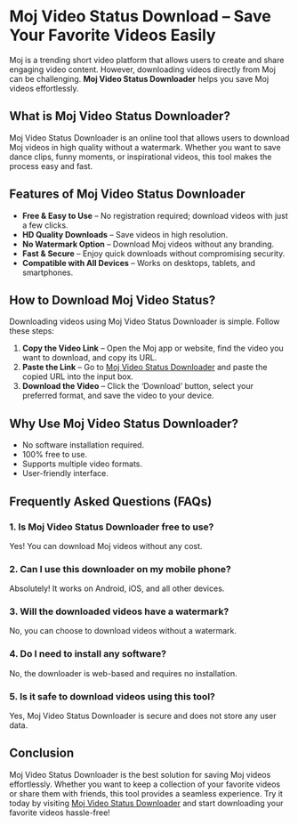 # Moj Video Status Download – Save Your Favorite Videos Easily

Moj is a trending short video platform that allows users to create and share engaging video content. However, downloading videos directly from Moj can be challenging. **Moj Video Status Downloader** helps you save Moj videos effortlessly.

## What is Moj Video Status Downloader?

Moj Video Status Downloader is an online tool that allows users to download Moj videos in high quality without a watermark. Whether you want to save dance clips, funny moments, or inspirational videos, this tool makes the process easy and fast.

## Features of Moj Video Status Downloader

- **Free & Easy to Use** – No registration required; download videos with just a few clicks.
- **HD Quality Downloads** – Save videos in high resolution.
- **No Watermark Option** – Download Moj videos without any branding.
- **Fast & Secure** – Enjoy quick downloads without compromising security.
- **Compatible with All Devices** – Works on desktops, tablets, and smartphones.

## How to Download Moj Video Status?

Downloading videos using Moj Video Status Downloader is simple. Follow these steps:

1. **Copy the Video Link** – Open the Moj app or website, find the video you want to download, and copy its URL.
2. **Paste the Link** – Go to [Moj Video Status Downloader](https://www.instasnaphut.com/) and paste the copied URL into the input box.
3. **Download the Video** – Click the ‘Download’ button, select your preferred format, and save the video to your device.

## Why Use Moj Video Status Downloader?

- No software installation required.
- 100% free to use.
- Supports multiple video formats.
- User-friendly interface.

## Frequently Asked Questions (FAQs)

### 1. Is Moj Video Status Downloader free to use?
Yes! You can download Moj videos without any cost.

### 2. Can I use this downloader on my mobile phone?
Absolutely! It works on Android, iOS, and all other devices.

### 3. Will the downloaded videos have a watermark?
No, you can choose to download videos without a watermark.

### 4. Do I need to install any software?
No, the downloader is web-based and requires no installation.

### 5. Is it safe to download videos using this tool?
Yes, Moj Video Status Downloader is secure and does not store any user data.

## Conclusion

Moj Video Status Downloader is the best solution for saving Moj videos effortlessly. Whether you want to keep a collection of your favorite videos or share them with friends, this tool provides a seamless experience. Try it today by visiting [Moj Video Status Downloader](https://www.instasnaphut.com/) and start downloading your favorite videos hassle-free!

